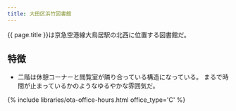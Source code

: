 ```yaml
---
title: 大田区浜竹図書館
---
```


{{ page.title }}は京急空港線大鳥居駅の北西に位置する図書館だ。

## 特徴

* 二階は休憩コーナーと閲覧室が隣り合っている構造になっている。
  まるで時間が止まっているかのようなゆるやかな雰囲気だ。

{% include libraries/ota-office-hours.html office_type='C' %}
